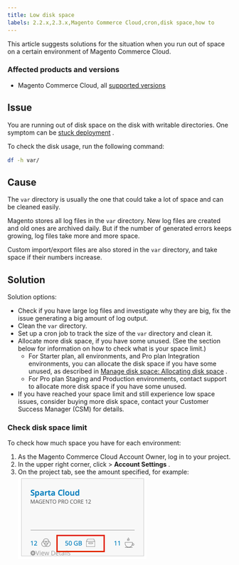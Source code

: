 ```yaml
---
title: Low disk space
labels: 2.2.x,2.3.x,Magento Commerce Cloud,cron,disk space,how to
---
```


This article suggests solutions for the situation when you run out of space on a certain environment of Magento Commerce Cloud.

### Affected products and versions

* Magento Commerce Cloud, all [supported versions](https://magento.com/sites/default/files/magento-software-lifecycle-policy.pdf) 

## Issue

You are running out of disk space on the disk with writable directories. One symptom can be [stuck deployment](https://support.magento.com/hc/en-us/articles/360030662992) .

To check the disk usage, run the following command:

```bash
df -h var/
```

## Cause

The `var` directory is usually the one that could take a lot of space and can be cleaned easily.

Magento stores all log files in the `var` directory. New log files are created and old ones are archived daily. But if the number of generated errors keeps growing, log files take more and more space.

Custom import/export files are also stored in the `var` directory, and take space if their numbers increase.

## Solution

Solution options:

* Check if you have large log files and investigate why they are big, fix the issue generating a big amount of log output.
* Clean the `var` directory.    
* Set up a cron job to track the size of the `var` directory and clean it.
* Allocate more disk space, if you have some unused. (See the section below for information on how to check what is your space limit.)
    * For Starter plan, all environments, and Pro plan Integration environments, you can allocate the disk space if you have some unused, as described in [Manage disk space: Allocating disk space](https://devdocs.magento.com/guides/v2.3/cloud/project/manage-disk-space.html#application-disk-space) .
    * For Pro plan Staging and Production environments, contact support to allocate more disk space if you have some unused.
* If you have reached your space limit and still experience low space issues, consider buying more disk space, contact your Customer Success Manager (CSM) for details.

### Check disk space limit

To check how much space you have for each environment:

1. As the Magento Commerce Cloud Account Owner, log in to your project.    
1. In the upper right corner, click **<your name>** > **Account Settings** .    
1. On the project tab, see the amount specified, for example:    ![project_space.png](assets/project_space.png)    

 